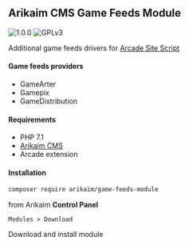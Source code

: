 ## Arikaim CMS Game Feeds Module
![1.0.0](https://img.shields.io/github/release/arikaim/game-feeds-module.svg)
![GPLv3](https://img.shields.io/badge/License-GPLv3-blue.svg)



Additional game feeds drivers for [Arcade Site Script](https://codecanyon.net/item/arcade-site-script/25760680)



#### Game feeds providers
 * GameArter
 * Gamepix
 * GameDistribution

#### Requirements 
  * PHP 7.1
  * [Arikaim CMS](https://github.com/arikaim/arikaim)
  * Arcade extension



#### Installation

```sh
composer require arikaim/game-feeds-module
```

from Arikaim **Control Panel**
```
Modules > Download 
```

Download and install module

